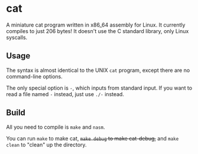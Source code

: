 # cat
A miniature cat program written in x86_64 assembly for Linux.
It currently compiles to just 206 bytes!
It doesn't use the C standard library, only Linux syscalls.

## Usage
The syntax is almost identical to the UNIX `cat` program, except there are no command-line options.

The only special option is `-`, which inputs from standard input.
If you want to read a file named `-` instead, just use `./-` instead.

## Build
All you need to compile is `make` and `nasm`.

You can run `make` to make cat, ~~`make debug` to make cat-debug,~~ and `make clean` to "clean" up the directory.
